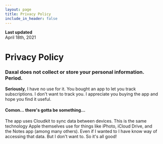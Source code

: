 ```yaml
---
layout: page
title: Privacy Policy
include_in_header: false
---
```


**Last updated**  
April 18th, 2021

# Privacy Policy
### Daxal does not collect or store your personal information. Period. 

**Seriously**, I have no use for it. You bought an app to let you track subscriptions. I don't want to track you. I appreciate you buying the app and hope you find it useful. 

#### Comon... there's gotta be something... 
The app uses Cloudkit to sync data between devices. This is the same technology Apple themselves use for things like iPhoto, iCloud Drive, and the Notes app (among many others). Even if I wanted to I have know way of accessing that data. But I don't want to. So it's all good! 
